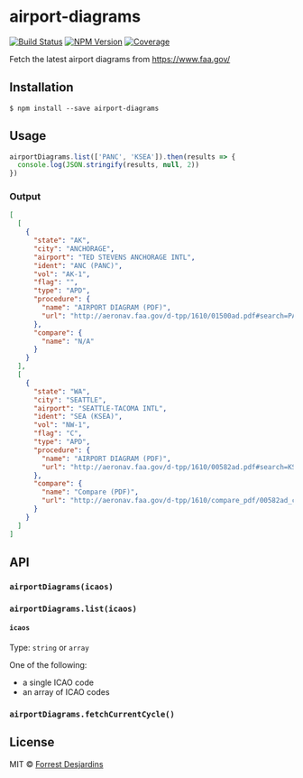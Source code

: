 # airport-diagrams

[![Build Status][travis-image]][travis-url]
[![NPM Version][npm-image]][npm-url]
[![Coverage][coveralls-image]][coveralls-url]

Fetch the latest airport diagrams from https://www.faa.gov/

## Installation

```
$ npm install --save airport-diagrams
```

## Usage

```js
airportDiagrams.list(['PANC', 'KSEA']).then(results => {
  console.log(JSON.stringify(results, null, 2))
})
```

### Output

```json
[
  [
    {
      "state": "AK",
      "city": "ANCHORAGE",
      "airport": "TED STEVENS ANCHORAGE INTL",
      "ident": "ANC (PANC)",
      "vol": "AK-1",
      "flag": "",
      "type": "APD",
      "procedure": {
        "name": "AIRPORT DIAGRAM (PDF)",
        "url": "http://aeronav.faa.gov/d-tpp/1610/01500ad.pdf#search=PANC"
      },
      "compare": {
        "name": "N/A"
      }
    }
  ],
  [
    {
      "state": "WA",
      "city": "SEATTLE",
      "airport": "SEATTLE-TACOMA INTL",
      "ident": "SEA (KSEA)",
      "vol": "NW-1",
      "flag": "C",
      "type": "APD",
      "procedure": {
        "name": "AIRPORT DIAGRAM (PDF)",
        "url": "http://aeronav.faa.gov/d-tpp/1610/00582ad.pdf#search=KSEA"
      },
      "compare": {
        "name": "Compare (PDF)",
        "url": "http://aeronav.faa.gov/d-tpp/1610/compare_pdf/00582ad_cmp.pdf"
      }
    }
  ]
]
```

## API

### `airportDiagrams(icaos)`
### `airportDiagrams.list(icaos)`

#### `icaos`

Type: `string` or `array`

One of the following:
- a single ICAO code
- an array of ICAO codes

### `airportDiagrams.fetchCurrentCycle()`

## License

MIT © [Forrest Desjardins](https://github.com/fdesjardins)

[npm-url]: https://www.npmjs.com/package/airport-diagrams
[npm-image]: https://img.shields.io/npm/v/airport-diagrams.svg?style=flat
[travis-url]: https://travis-ci.org/fdesjardins/airport-diagrams
[travis-image]: https://img.shields.io/travis/fdesjardins/airport-diagrams.svg?style=flat
[coveralls-url]: https://coveralls.io/r/fdesjardins/airport-diagrams
[coveralls-image]: https://img.shields.io/coveralls/fdesjardins/airport-diagrams.svg?style=flat
